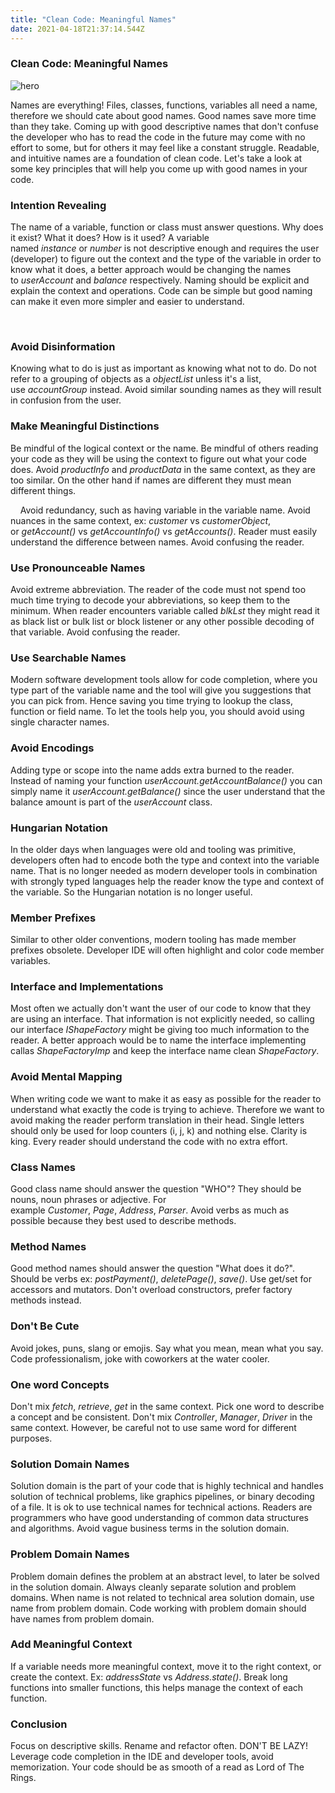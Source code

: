 ```yaml
---
title: "Clean Code: Meaningful Names"
date: 2021-04-18T21:37:14.544Z
---
```

### Clean Code: Meaningful Names

![hero](/img/codenames_1.png "hero")

Names are everything! Files, classes, functions, variables all need a name, therefore we should cate about good names. Good names save more time than they take. Coming up with good descriptive names that don't confuse the developer who has to read the code in the future may come with no effort to some, but for others it may feel like a constant struggle. Readable, and intuitive names are a foundation of clean code. Let's take a look at some key principles that will help you come up with good names in your code.

### Intention Revealing

The name of a variable, function or class must answer questions. Why does it exist? What it does? How is it used? A variable named *instance* or *number* is not descriptive enough and requires the user (developer) to figure out the context and the type of the variable in order to know what it does, a better approach would be changing the names to *userAccount* and *balance* respectively. Naming should be explicit and explain the context and operations. Code can be simple but good naming can make it even more simpler and easier to understand.

    

### Avoid Disinformation

Knowing what to do is just as important as knowing what not to do. Do not refer to a grouping of objects as a *objectList* unless it's a list, use *accountGroup* instead. Avoid similar sounding names as they will result in confusion from the user.

### Make Meaningful Distinctions

Be mindful of the logical context or the name. Be mindful of others reading your code as they will be using the context to figure out what your code does. Avoid *productInfo* and *productData* in the same context, as they are too similar. On the other hand if names are different they must mean different things. 

    Avoid redundancy, such as having variable in the variable name. Avoid nuances in the same context, ex: *customer* vs *customerObject*, or *getAccount()* vs *getAccountInfo()* vs *getAccounts()*. Reader must easily understand the difference between names. Avoid confusing the reader.

### Use Pronounceable Names

Avoid extreme abbreviation. The reader of the code must not spend too much time trying to decode your abbreviations, so keep them to the minimum. When reader encounters variable called *blkLst* they might read it as black list or bulk list or block listener or any other possible decoding of that variable. Avoid confusing the reader.

### Use Searchable Names

Modern software development tools allow for code completion, where you type part of the variable name and the tool will give you suggestions that you can pick from. Hence saving you time trying to lookup the class, function or field name. To let the tools help you, you should avoid using single character names. 

### Avoid Encodings

Adding type or scope into the name adds extra burned to the reader. Instead of naming your function *userAccount.getAccountBalance()* you can simply name it *userAccount.getBalance()* since the user understand that the balance amount is part of the *userAccount* class.

### Hungarian Notation

In the older days when languages were old and tooling was primitive, developers often had to encode both the type and context into the variable name. That is no longer needed as modern developer tools in combination with strongly typed languages help the reader know the type and context of the variable. So the Hungarian notation is no longer useful.

### Member Prefixes

Similar to other older conventions, modern tooling has made member prefixes obsolete. Developer IDE will often highlight and color code member variables.  

### Interface and Implementations

Most often we actually don't want the user of our code to know that they are using an interface. That information is not explicitly needed, so calling our interface *IShapeFactory* might be giving too much information to the reader. A better approach would be to name the interface implementing callas *ShapeFactoryImp* and keep the interface name clean *ShapeFactory*. 

### Avoid Mental Mapping

When writing code we want to make it as easy as possible for the reader to understand what exactly the code is trying to achieve. Therefore we want to avoid making the reader perform translation in their head. Single letters should only be used for loop counters (i, j, k) and nothing else. Clarity is king. Every reader should understand the code with no extra effort. 

### Class Names

Good class name should answer the question "WHO"? They should be nouns, noun phrases or adjective. For example *Customer*, *Page*, *Address*, *Parser*. Avoid verbs as much as possible because they best used to describe methods.

### Method Names

Good method names should answer the question "What does it do?". Should be verbs ex: *postPayment()*, *deletePage()*, *save()*. Use get/set for accessors and mutators. Don't overload constructors, prefer factory methods instead.

### Don't Be Cute

Avoid jokes, puns, slang or emojis. Say what you mean, mean what you say. Code professionalism, joke with coworkers at the water cooler.  

### One word Concepts

Don't mix *fetch*, *retrieve*, *get* in the same context. Pick one word to describe a concept and be consistent. Don't mix *Controller*, *Manager*, *Driver* in the same context. However, be careful not to use same word for different purposes. 

### Solution Domain Names

Solution domain is the part of your code that is highly technical and handles solution of technical problems, like graphics pipelines, or binary decoding of a file. It is ok to use technical names for technical actions. Readers are programmers who have good understanding of common data structures and algorithms. Avoid vague business terms in the solution domain.

### Problem Domain Names

Problem domain defines the problem at an abstract level, to later be solved in the solution domain. Always cleanly separate solution and problem domains. When name is not related to technical area solution domain, use name from problem domain. Code working with problem domain should have names from problem domain.

### Add Meaningful Context

If a variable needs more meaningful context, move it to the right context, or create the context. Ex: *addressState* vs *Address.state()*. Break long functions into smaller functions, this helps manage the context of each function.

### Conclusion

Focus on descriptive skills. Rename and refactor often. DON'T BE LAZY! Leverage code completion in the IDE and developer tools, avoid memorization. Your code should be as smooth of a read as Lord of The Rings.